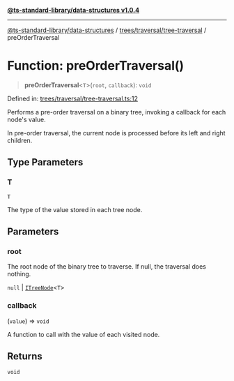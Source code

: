 [**@ts-standard-library/data-structures v1.0.4**](../../../../README.md)

***

[@ts-standard-library/data-structures](../../../../modules.md) / [trees/traversal/tree-traversal](../README.md) / preOrderTraversal

# Function: preOrderTraversal()

> **preOrderTraversal**\<`T`\>(`root`, `callback`): `void`

Defined in: [trees/traversal/tree-traversal.ts:12](https://github.com/gabaudette/ts-stdlib/blob/ea80ba1db09c741e99f8cb19e94e5a29b81b623b/packages/data-structures/src/trees/traversal/tree-traversal.ts#L12)

Performs a pre-order traversal on a binary tree, invoking a callback for each node's value.

In pre-order traversal, the current node is processed before its left and right children.

## Type Parameters

### T

`T`

The type of the value stored in each tree node.

## Parameters

### root

The root node of the binary tree to traverse. If null, the traversal does nothing.

`null` | [`ITreeNode`](../../../tree-node/interfaces/ITreeNode.md)\<`T`\>

### callback

(`value`) => `void`

A function to call with the value of each visited node.

## Returns

`void`
